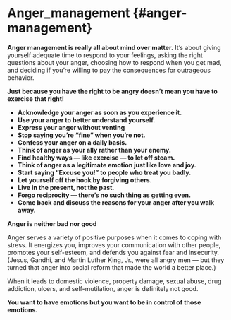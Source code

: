 # Anger_management {#anger-management}

**Anger management is really all about mind over matter.** It’s about giving yourself adequate time to respond to your feelings, asking the right questions about your anger, choosing how to respond when you get mad, and deciding if you’re willing to pay the consequences for outrageous behavior.

**Just because you have the right to be angry doesn’t mean you have to exercise that right!**

*   **Acknowledge your anger as soon as you experience it.**
*   **Use your anger to better understand yourself.**
*   **Express your anger without venting**
*   **Stop saying you’re “fine” when you’re not.**
*   **Confess your anger on a daily basis.**
*   **Think of anger as your ally rather than your enemy.**
*   **Find healthy ways — like exercise — to let off steam.**
*   **Think of anger as a legitimate emotion just like love and joy.**
*   **Start saying “Excuse you!” to people who treat you badly.**
*   **Let yourself off the hook by forgiving others.**
*   **Live in the present, not the past.**
*   **Forgo reciprocity — there’s no such thing as getting even.**
*   **Come back and discuss the reasons for your anger after you walk away.**

**Anger is neither bad nor good**

Anger serves a variety of positive purposes when it comes to coping with stress. It energizes you, improves your communication with other people, promotes your self-esteem, and defends you against fear and insecurity. (Jesus, Gandhi, and Martin Luther King, Jr., were all angry men — but they turned that anger into social reform that made the world a better place.)

When it leads to domestic violence, property damage, sexual abuse, drug addiction, ulcers, and self-mutilation, anger is definitely not good.

**You want to have emotions but you want to be in control of those emotions.**